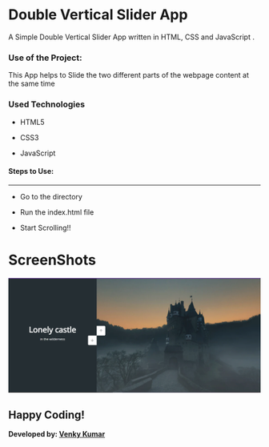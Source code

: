 <h1>Double Vertical Slider App</h1>

<p>A Simple Double Vertical Slider App written in HTML, CSS and JavaScript .</p>

### Use of the Project:

<p>This App helps to Slide the two different parts of the webpage content at the same time </p>

<h3>Used Technologies</h3>

- HTML5

- CSS3
  
- JavaScript

#### Steps to Use:

---
- Go to the directory

- Run the index.html file

- Start Scrolling!!

# ScreenShots 
![Screenshots](Double-Vertical-Slider.png)

## Happy Coding!

<strong>Developed by: <a href="https://github.com/BoddepallyVenkatesh06">Venky Kumar</a>
